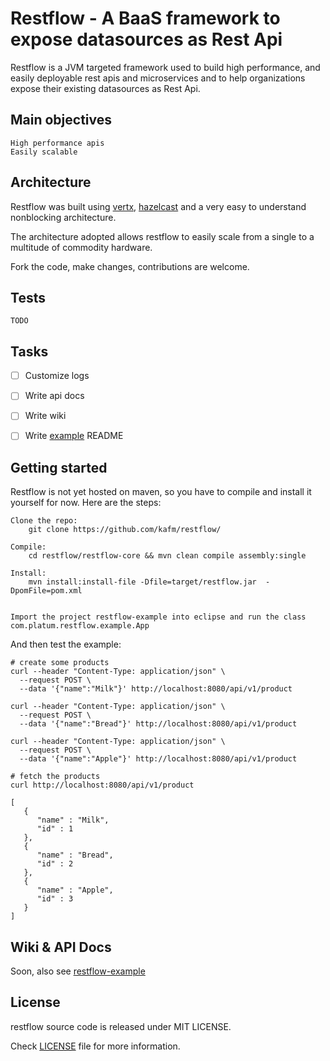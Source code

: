 # Restflow - A BaaS framework to expose datasources as Rest Api

Restflow is a JVM targeted framework used to build high performance, 
and easily deployable rest apis and microservices and to help
organizations expose their existing datasources as Rest Api.


## Main objectives
    
    High performance apis
    Easily scalable


## Architecture

Restflow was built using [vertx](https://vertx.io/), [hazelcast](https://hazelcast.com/) and a very easy to understand nonblocking architecture.

The architecture adopted allows restflow to easily scale from a single to a multitude of commodity hardware.

Fork the code, make changes, contributions are welcome.


## Tests
    TODO

## Tasks
- [ ] Customize logs

- [ ] Write api docs

- [ ] Write wiki

- [ ] Write [example](restflow-example/) README


## Getting started
Restflow is not yet hosted on maven, so you have to compile and install it yourself for now.
Here are the steps:

    Clone the repo:    
        git clone https://github.com/kafm/restflow/

    Compile:
        cd restflow/restflow-core && mvn clean compile assembly:single 

    Install:
        mvn install:install-file -Dfile=target/restflow.jar  -DpomFile=pom.xml 


    Import the project restflow-example into eclipse and run the class com.platum.restflow.example.App
    


And then test the example:
    
    # create some products
    curl --header "Content-Type: application/json" \
      --request POST \
      --data '{"name":"Milk"}' http://localhost:8080/api/v1/product

    curl --header "Content-Type: application/json" \
      --request POST \
      --data '{"name":"Bread"}' http://localhost:8080/api/v1/product

    curl --header "Content-Type: application/json" \
      --request POST \
      --data '{"name":"Apple"}' http://localhost:8080/api/v1/product

    # fetch the products
    curl http://localhost:8080/api/v1/product

    [
       {
          "name" : "Milk",
          "id" : 1
       },
       {
          "name" : "Bread",
          "id" : 2
       },
       {
          "name" : "Apple",
          "id" : 3
       }
    ]


## Wiki & API Docs
Soon, also see [restflow-example](./restflow-example)

## License
restflow source code is released under MIT LICENSE.

Check [LICENSE](LICENSE) file for more information.
